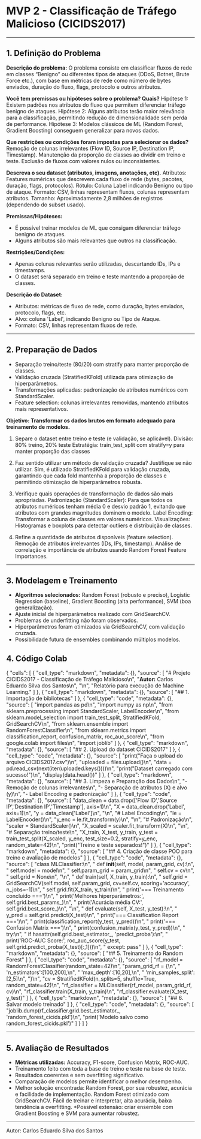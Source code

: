 # MVP 2 - Classificação de Tráfego Malicioso (CICIDS2017)


---

## 1. Definição do Problema

**Descrição do problema:**
O problema consiste em classificar fluxos de rede em classes “Benigno” ou diferentes tipos de ataques (DDoS, Botnet, Brute Force etc.), com base em métricas de rede como número de bytes enviados, duração do fluxo, flags, protocolo e outros atributos.

**Você tem premissas ou hipóteses sobre o problema? Quais?**
Hipótese 1: Existem padrões nos atributos do fluxo que permitem diferenciar tráfego benigno de ataques.
Hipótese 2: Alguns atributos terão maior relevância para a classificação, permitindo redução de dimensionalidade sem perda de performance.
Hipótese 3: Modelos clássicos de ML (Random Forest, Gradient Boosting) conseguem generalizar para novos dados.

**Que restrições ou condições foram impostas para selecionar os dados?**
Remoção de colunas irrelevantes (Flow ID, Source IP, Destination IP, Timestamp).
Manutenção da proporção de classes ao dividir em treino e teste.
Exclusão de fluxos com valores nulos ou inconsistentes.

**Descreva o seu dataset (atributos, imagens, anotações, etc).**
Atributos: Features numéricas que descrevem cada fluxo de rede (bytes, pacotes, duração, flags, protocolos).
Rótulo: Coluna Label indicando Benigno ou tipo de ataque.
Formato: CSV, linhas representam fluxos, colunas representam atributos.
Tamanho: Aproximadamente 2,8 milhões de registros (dependendo do subset usado).


**Premissas/Hipóteses:**

* É possível treinar modelos de ML que consigam diferenciar tráfego benigno de ataques.
* Alguns atributos são mais relevantes que outros na classificação.

**Restrições/Condições:**

* Apenas colunas relevantes serão utilizadas, descartando IDs, IPs e timestamps.
* O dataset será separado em treino e teste mantendo a proporção de classes.

**Descrição do Dataset:**

* Atributos: métricas de fluxo de rede, como duração, bytes enviados, protocolo, flags, etc.
* Alvo: coluna 'Label', indicando Benigno ou Tipo de Ataque.
* Formato: CSV, linhas representam fluxos de rede.

---

## 2. Preparação de Dados

* Separação treino/teste (80/20) com stratify para manter proporção de classes.
* Validação cruzada (StratifiedKFold) utilizada para otimização de hiperparâmetros.
* Transformações aplicadas: padronização de atributos numéricos com StandardScaler.
* Feature selection: colunas irrelevantes removidas, mantendo atributos mais representativos.

**Objetivo: Transformar os dados brutos em formato adequado para treinamento de modelos.**
1. Separe o dataset entre treino e teste (e validação, se aplicável).
Divisão: 80% treino, 20% teste
Estratégia: train_test_split com stratify=y para manter proporção das classes

2. Faz sentido utilizar um método de validação cruzada? Justifique se não utilizar.
Sim, é utilizado StratifiedKFold para validação cruzada, garantindo que cada fold mantenha a proporção de classes e permitindo otimização de hiperparâmetros robusta.

3. Verifique quais operações de transformação de dados são mais apropriadas.
Padronização (StandardScaler): Para que todos os atributos numéricos tenham média 0 e desvio padrão 1, evitando que atributos com grandes magnitudes dominem o modelo.
Label Encoding: Transformar a coluna de classes em valores numéricos.
Visualizações: Histogramas e boxplots para detectar outliers e distribuição de classes.

4. Refine a quantidade de atributos disponíveis (feature selection).
Remoção de atributos irrelevantes (IDs, IPs, timestamp).
Análise de correlação e importância de atributos usando Random Forest Feature Importances.

---

## 3. Modelagem e Treinamento

* **Algoritmos selecionados:** Random Forest (robusto e preciso), Logistic Regression (baseline), Gradient Boosting (alta performance), SVM (boa generalização).
* Ajuste inicial de hiperparâmetros realizado com GridSearchCV.
* Problemas de underfitting não foram observados.
* Hiperparâmetros foram otimizados via GridSearchCV, com validação cruzada.
* Possibilidade futura de ensembles combinando múltiplos modelos.

## 4. Código Colab

{
 "cells": [
  {
   "cell_type": "markdown",
   "metadata": {},
   "source": [
    "# Projeto CICIDS2017 - Classificação de Tráfego Malicioso\n",
    "**Autor:** Carlos Eduardo Silva dos Santos\n",
    "\n",
    "Relatório para execução de Machine Learning."
   ]
  },
  {
   "cell_type": "markdown",
   "metadata": {},
   "source": [
    "## 1. Importação de bibliotecas" 
   ]
  },
  {
   "cell_type": "code",
   "metadata": {},
   "source": [
    "import pandas as pd\n",
    "import numpy as np\n",
    "from sklearn.preprocessing import StandardScaler, LabelEncoder\n",
    "from sklearn.model_selection import train_test_split, StratifiedKFold, GridSearchCV\n",
    "from sklearn.ensemble import RandomForestClassifier\n",
    "from sklearn.metrics import classification_report, confusion_matrix, roc_auc_score\n",
    "from google.colab import files\n",
    "import joblib" 
   ]
  },
  {
   "cell_type": "markdown",
   "metadata": {},
   "source": [
    "## 2. Upload do dataset CICIDS2017" 
   ]
  },
  {
   "cell_type": "code",
   "metadata": {},
   "source": [
    "print(\"Faça o upload do arquivo CICIDS2017.csv\")\n",
    "uploaded = files.upload()\n",
    "data = pd.read_csv(next(iter(uploaded.keys())))\n",
    "print(\"Dataset carregado com sucesso!\")\n",
    "display(data.head())" 
   ]
  },
  {
   "cell_type": "markdown",
   "metadata": {},
   "source": [
    "## 3. Limpeza e Preparação dos Dados\n",
    "- Remoção de colunas irrelevantes\n",
    "- Separação de atributos (X) e alvo (y)\n",
    "- Label Encoding e padronização" 
   ]
  },
  {
   "cell_type": "code",
   "metadata": {},
   "source": [
    "data_clean = data.drop(['Flow ID','Source IP','Destination IP','Timestamp'], axis=1)\n",
    "X = data_clean.drop('Label', axis=1)\n",
    "y = data_clean['Label']\n",
    "\n",
    "# Label Encoding\n",
    "le = LabelEncoder()\n",
    "y_enc = le.fit_transform(y)\n",
    "\n",
    "# Padronização\n",
    "scaler = StandardScaler()\n",
    "X_scaled = scaler.fit_transform(X)\n",
    "\n",
    "# Separação treino/teste\n",
    "X_train, X_test, y_train, y_test = train_test_split(X_scaled, y_enc, test_size=0.2, stratify=y_enc, random_state=42)\n",
    "print(\"Treino e teste separados!\")" 
   ]
  },
  {
   "cell_type": "markdown",
   "metadata": {},
   "source": [
    "## 4. Criação de classe POO para treino e avaliação de modelos" 
   ]
  },
  {
   "cell_type": "code",
   "metadata": {},
   "source": [
    "class MLClassifier:\n",
    "    def __init__(self, model, param_grid, cv):\n",
    "        self.model = model\n",
    "        self.param_grid = param_grid\n",
    "        self.cv = cv\n",
    "        self.grid = None\n",
    "\n",
    "    def train(self, X_train, y_train):\n",
    "        self.grid = GridSearchCV(self.model, self.param_grid, cv=self.cv, scoring='accuracy', n_jobs=-1)\n",
    "        self.grid.fit(X_train, y_train)\n",
    "        print('=== Treinamento concluído ===')\n",
    "        print('Melhores hiperparâmetros:', self.grid.best_params_)\n",
    "        print('Acurácia média CV:', self.grid.best_score_)\n",
    "\n",
    "    def evaluate(self, X_test, y_test):\n",
    "        y_pred = self.grid.predict(X_test)\n",
    "        print('=== Classification Report ===')\n",
    "        print(classification_report(y_test, y_pred))\n",
    "        print('=== Confusion Matrix ===')\n",
    "        print(confusion_matrix(y_test, y_pred))\n",
    "        try:\n",
    "            if hasattr(self.grid.best_estimator_, 'predict_proba'):\n",
    "                print('ROC-AUC Score:', roc_auc_score(y_test, self.grid.predict_proba(X_test)[:,1]))\n",
    "        except: pass" 
   ]
  },
  {
   "cell_type": "markdown",
   "metadata": {},
   "source": [
    "## 5. Treinamento do Random Forest" 
   ]
  },
  {
   "cell_type": "code",
   "metadata": {},
   "source": [
    "rf_model = RandomForestClassifier(random_state=42)\n",
    "param_grid_rf = {\n",
    "    'n_estimators':[100,200],\n",
    "    'max_depth':[10,20],\n",
    "    'min_samples_split':[2,5]\n",
    "}\n",
    "cv = StratifiedKFold(n_splits=5, shuffle=True, random_state=42)\n",
    "rf_classifier = MLClassifier(rf_model, param_grid_rf, cv)\n",
    "rf_classifier.train(X_train, y_train)\n",
    "rf_classifier.evaluate(X_test, y_test)" 
   ]
  },
  {
   "cell_type": "markdown",
   "metadata": {},
   "source": [
    "## 6. Salvar modelo treinado" 
   ]
  },
  {
   "cell_type": "code",
   "metadata": {},
   "source": [
    "joblib.dump(rf_classifier.grid.best_estimator_, 'random_forest_cicids.pkl')\n",
    "print('Modelo salvo como random_forest_cicids.pkl')" 
   ]
  }
 ]
}

---

## 5. Avaliação de Resultados

* **Métricas utilizadas:** Accuracy, F1-score, Confusion Matrix, ROC-AUC.
* Treinamento feito com toda a base de treino e teste na base de teste.
* Resultados coerentes e sem overfitting significativo.
* Comparação de modelos permite identificar o melhor desempenho.
* Melhor solução encontrada: Random Forest, por sua robustez, acurácia e facilidade de implementação. Random Forest otimizado com GridSearchCV. Fácil de treinar e interpretar, alta acurácia, baixa tendência a overfitting. *Possível extensão: criar ensemble com Gradient Boosting e SVM para aumentar robustez.

---


Autor: Carlos Eduardo Silva dos Santos
